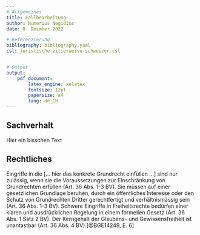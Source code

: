 ```yaml
---
# Allgemeines
title: Fallbearbeitung
author: Numerius Negidius
date: 8. Dezmber 2022

# Referenzierung
bibliography: bibliography.yaml
csl: juristische-zitierweise-schweizer.csl


# Output
output:
    pdf_document:
        latex_engine: xelatex
        fontsize: 12pt
        papersize: a4
        lang: de_CH
---
```


## Sachverhalt


Hier ein bisschen Text

## Rechtliches

Eingriffe in die [... hier das konkrete Grundrecht einfüllen ...] sind
nur zulässig, wenn sie die Voraussetzungen zur Einschränkung von
Grundrechten erfüllen (Art. 36 Abs. 1-3 BV). Sie müssen auf einer
gesetzlichen Grundlage beruhen, durch ein öffentliches Interesse oder
den Schutz von Grundrechten Dritter gerechtfertigt und verhältnismässig
sein (Art. 36 Abs. 1-3 BV). Schwere Eingriffe in Freiheitsrechte
bedürfen einer klaren und ausdrücklichen Regelung in einem formellen
Gesetz (Art. 36 Abs. 1 Satz 2 BV). Der Kerngehalt der Glaubens- und
Gewissensfreiheit ist unantastbar (Art. 36 Abs. 4 BV).[@BGE14249, E. 6]

